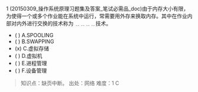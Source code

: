 1
(20150309_操作系统原理习题集及答案_笔试必需品_doc)由于内存大小有限，为使得一个或多个作业能在系统中运行，常需要用外存来换取内存。其中在作业内
部对内外进行交换的技术称为 ﹎﹎﹎﹎技术。
- ( ) A.SPOOLING 
- ( ) B.SWAPPING 
- (x) C.虚拟存储 
- ( ) D.虚拟机 
- ( ) E.进程管理 
- ( ) F.设备管理

> 知识点：缺页中断。
> 出处：网络
> 难度：1
> C

